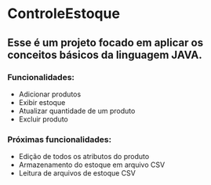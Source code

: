 # ControleEstoque

## Esse é um projeto focado em aplicar os conceitos básicos da linguagem JAVA.

### Funcionalidades:

<ul>
  <li>Adicionar produtos</li>
  <li>Exibir estoque</li>
  <li>Atualizar quantidade de um produto</li>
  <li>Excluir produto</li>
</ul>

### Próximas funcionalidades:

<ul>
  <li>Edição de todos os atributos do produto</li>
  <li>Armazenamento do estoque em arquivo CSV</li>
  <li>Leitura de arquivos de estoque CSV</li>
</ul>
